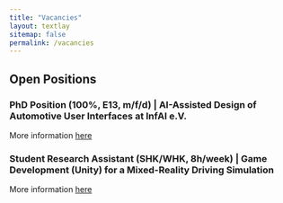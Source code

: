 ```yaml
---
title: "Vacancies"
layout: textlay
sitemap: false
permalink: /vacancies
---
```


## Open Positions

### PhD Position (100%, E13, m/f/d) | AI-Assisted Design of Automotive User Interfaces at InfAI e.V. 
More information [here](https://uni-leipzig.talentstorm.de/stellenangebote/phd-position-100-e13-m-f-d-ai-assisted-design-of-automotive-user-interfaces-at-infai-e-v-20439?embed=joboffersOnly)

### Student Research Assistant (SHK/WHK, 8h/week) | Game Development (Unity) for a Mixed-Reality Driving Simulation 
More information [here](https://uni-leipzig.talentstorm.de/stellenangebote/student-research-assistant-shk-whk-8h-week-game-development-unity-for-a-mixed-reality-driving-simulation-20386?embed=joboffersOnly)
